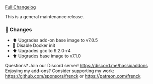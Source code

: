 [Full Changelog][changelog]

This is a general maintenance release.

### 🔨  Changes

- :arrow_up: Upgrades add-on base image to v7.0.5
- :hammer: Disable Docker init
- :arrow_up: Upgrades gcc to 9.2.0-r4
- :arrow_up: Upgrades base image to v7.1.0

[changelog]: https://github.com/hassio-addons/addon-appdaemon/compare/v0.2.3...v0.2.4

Questions? Join our Discord server! https://discord.me/hassioaddons
Enjoying my add-ons? Consider supporting my work:
https://github.com/sponsors/frenck or https://patreon.com/frenck